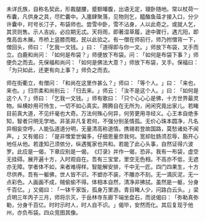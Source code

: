 未详氏族，自称名契此，形裁腿腰，蹙额皤腹，出语无定，寝卧随地。常以杖荷一布囊，凡供身之具，尽贮囊中。入廛肆聚落，见物则乞，醯醢鱼葅才接入口，分少许囊中，时号长汀子，布袋师也。尝雪中卧，雪不沾身，人以此奇之。或就人乞，其货则售。示人吉凶，必应期无忒。天将雨，即著湿草履，途中骤行，遇亢阳，即曳高齿木展。市桥上竖膝而眠，民以此验之。有一僧在师前行，师乃拊僧背一下，僧回头，师曰：​「乞我一文钱。​」曰：​「道得即与你一文。​」师放下布袋，叉手而立。白鹿和尚问：​「如何是布袋？​」师便放下布袋。问：​「如何是布袋下事？​」师便负之而去。先保福和尚问：​「如何是佛法大意？​」师放下布袋，叉手。保福曰：​「为只如此，还更有向上事？​」师负之而去。

师在街衢立，有僧问：​「和尚在这里作甚么？​」师曰：​「等个人。​」曰：​「来也，来也。​」归宗柔和尚别云：​「归去来。​」师云：​「汝不是这个人。​」曰：​「如何是这个人？​」师曰：​「乞我一文钱。​」师有歌曰：​「只个心心心是佛，十方世界最灵物。纵横妙用可怜生，一切不如心真实。腾腾自在无所为，闲闲究竟出家儿。若睹目前真大道，不见纤毫也大奇。万法何殊心何异，何劳更用寻经义。心王本自绝多知，智者只明无学地。非圣非凡复若何，不强分别圣情孤。无价心珠本圆净，凡名异相妄空呼。人能弘道道分明，无量清高称道情。携锡若登故国路，莫愁诸处不闻声。​」又有偈曰：​「是非憎爱世偏多，仔细思量奈我何。宽却肚肠须忍辱，豁开心地任从他。若逢知己须依分，纵遇冤家也共和。若能了此心头事，自然证得六波罗。此应是一偈，下章应别是一偈，​《灯录》并作一偈，恐非。我有一布袋，虚空无挂碍。展开遍十方，入时观自在。吾有三宝堂，里空无色相。不高亦不低，无遮亦无障。学者体不如，来者难得样。智能解安排，千中无一匠。四门四果生，十方尽供养。吾有一躯佛，世人皆不识。不塑亦不装，不雕亦不刻。无一滴灰泥，无一点彩色。人画画不成，贼偷偷不得。体相本自然，清净非拂拭。虽然是一躯，分身千百亿。​」又偈曰：​「一钵千家饭，孤身万里游。青目睹人少，问路白云头。​」梁贞明三年丙子三月，师将示灭，于岳林寺东廊下端坐盘石，而说偈曰：​「弥勒真弥勒，分身千百亿。时时示时人，时人自不识。​」偈毕，安然而化。其后复现于他州，亦负布袋。四众竞图其像。